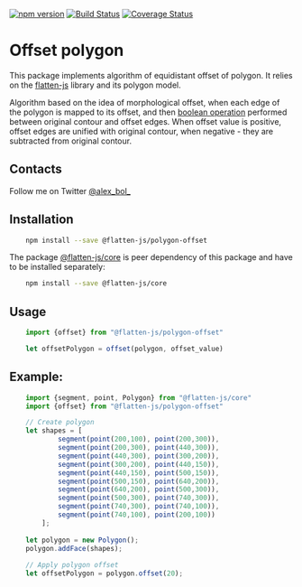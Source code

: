 [![npm version](https://badge.fury.io/js/%40flatten-js%2Fpolygon-offset.svg)](https://badge.fury.io/js/%40flatten-js%2Fpolygon-offset)
[![Build Status](https://travis-ci.org/alexbol99/flatten-offset.svg?branch=master)](https://travis-ci.org/alexbol99/flatten-offset)
[![Coverage Status](https://coveralls.io/repos/github/alexbol99/flatten-offset/badge.svg?branch=master)](https://coveralls.io/github/alexbol99/flatten-offset?branch=master)

# Offset polygon

This package implements algorithm of equidistant offset of polygon. It relies on the  [flatten-js](<https://github.com/alexbol99/flatten-js>)
library and its polygon model.

Algorithm based on the idea of morphological offset, when each edge of the polygon is mapped to its offset,
and then [boolean operation](https://github.com/alexbol99/flatten-boolean-op) performed between original contour and offset edges.
When offset value is positive, offset edges are unified with original contour, when negative - they are
subtracted from original contour.

## Contacts

Follow me on Twitter [@alex_bol_](https://twitter.com/alex_bol_)


## Installation
```bash  
    npm install --save @flatten-js/polygon-offset
```
    
The package [@flatten-js/core](<https://github.com/alexbol99/flatten-js>) is peer dependency of this package
and have to be installed separately:

```bash
    npm install --save @flatten-js/core
```

## Usage

```javascript
    import {offset} from "@flatten-js/polygon-offset"

    let offsetPolygon = offset(polygon, offset_value)
```

## Example:
```javascript
    import {segment, point, Polygon} from "@flatten-js/core"
    import {offset} from "@flatten-js/polygon-offset"

    // Create polygon
    let shapes = [
            segment(point(200,100), point(200,300)),
            segment(point(200,300), point(440,300)),
            segment(point(440,300), point(300,200)),
            segment(point(300,200), point(440,150)),
            segment(point(440,150), point(500,150)),
            segment(point(500,150), point(640,200)),
            segment(point(640,200), point(500,300)),
            segment(point(500,300), point(740,300)),
            segment(point(740,300), point(740,100)),
            segment(point(740,100), point(200,100))
        ];
    
    let polygon = new Polygon();
    polygon.addFace(shapes);
    
    // Apply polygon offset
    let offsetPolygon = polygon.offset(20);
```

